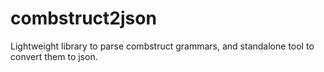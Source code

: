 # combstruct2json
Lightweight library to parse combstruct grammars, and standalone tool to convert them to json.
